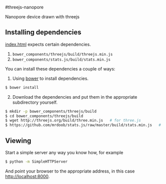 #threejs-nanopore

Nanopore device drawn with threejs


## Installing dependencies

[index.html](index.html) expects certain dependencies. 

1. `bower_components/threejs/build/threejs.min.js`
2. `bower_components/stats.js/build/stats.min.js`

You can install these dependencies a couple of ways:

1. Using [bower](bower.io) to install dependencies.

  ```bash
$ bower install
  ```

2. Download the dependencies and put them in the appropriate subdirectory yourself.

  ```bash
$ mkdir -p bower_components/threejs/build
$ cd bower_components/threejs/build
$ wget http://threejs.org/build/three.min.js   # for three.js
$ https://github.com/mrdoob/stats.js/raw/master/build/stats.min.js   # for stats.js
  ```

## Viewing

Start a simple server any way you know how, for example

```bash
$ python -m SimpleHTTPServer
```

And point your browser to the appropriate address, in this case [http://localhost:8000](http://localhost:8000).
